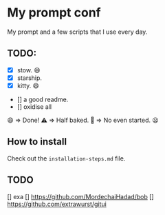 # My prompt conf
My prompt and a few scripts that I use every day.

## TODO:
- [x] stow. 😄
- [x] starship.
- [x] kitty. 😄
- [] a good readme.
- [] oxidise all

😄 => Done!
⚠️ => Half baked.
🚫 => No even started. 😦

## How to install
Check out the `installation-steps.md` file.

## TODO
[] exa
[] https://github.com/MordechaiHadad/bob
[] https://github.com/extrawurst/gitui
